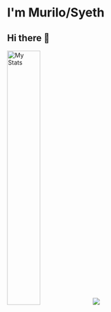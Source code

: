 # I'm Murilo/Syeth
## Hi there 👋

<!-- [![Anurag's GitHub stats] -->
<div>
  <img alt="My Stats" width="39%" src="https://github-readme-stats.vercel.app/api?username=mkopaes&show_icons=true&theme=neon" />
  <img src="https://github-readme-stats.vercel.app/api/top-langs/?username=mkopaes&layout=compact"/>
</div>

<!--
**mkopaes/mkopaes** is a ✨ _special_ ✨ repository because its `README.md` (this file) appears on your GitHub profile.

Here are some ideas to get you started:

- 🔭 I’m currently working on ...
- 🌱 I’m currently learning ...
- 👯 I’m looking to collaborate on ...
- 🤔 I’m looking for help with ...
- 💬 Ask me about ...
- 📫 How to reach me: ...
- 😄 Pronouns: ...
- ⚡ Fun fact: ...
-->
